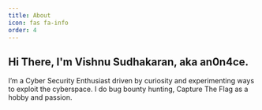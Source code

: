 ```yaml
---
title: About
icon: fas fa-info
order: 4
---
```


## Hi There, I'm Vishnu Sudhakaran, aka an0n4ce.
I’m a Cyber Security Enthusiast driven by curiosity and experimenting ways to exploit the cyberspace. I do bug bounty hunting, Capture The Flag as a hobby and passion.
